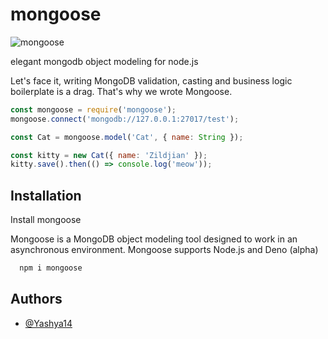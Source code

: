 # mongoose

![mongoose](https://github.com/Yashya14/mongoose/assets/108535139/d711e229-ed32-419a-8a4d-abf974f1be44)


elegant mongodb object modeling for node.js

Let's face it, writing MongoDB validation, casting and business logic boilerplate is a drag. That's why we wrote Mongoose.

```js
const mongoose = require('mongoose');
mongoose.connect('mongodb://127.0.0.1:27017/test');

const Cat = mongoose.model('Cat', { name: String });

const kitty = new Cat({ name: 'Zildjian' });
kitty.save().then(() => console.log('meow'));
```

## Installation

Install mongoose

Mongoose is a MongoDB object modeling tool designed to work in an asynchronous environment. Mongoose supports Node.js and Deno (alpha)
```bash
  npm i mongoose
```
    
## Authors

- [@Yashya14](https://www.github.com/Yashya14)



